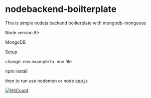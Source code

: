 # nodebackend-boilterplate
This is simple nodejs backend boilterplate with mongodb-mongoose

Node version 8>

MongoDB 

Setup

change .env.example to .env file

npm install

then to run use
nodemon or node app.js





[![HitCount](http://hits.dwyl.io/VikasKad/nodebackend-boilterplate.svg)](http://hits.dwyl.io/VikasKad/nodebackend-boilterplate)
